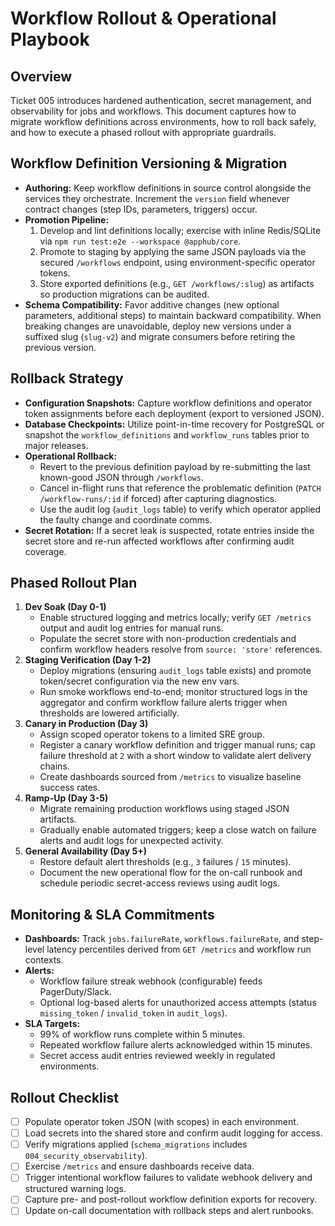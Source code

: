 # Workflow Rollout & Operational Playbook

## Overview
Ticket 005 introduces hardened authentication, secret management, and observability for jobs and workflows. This document captures how to migrate workflow definitions across environments, how to roll back safely, and how to execute a phased rollout with appropriate guardrails.

## Workflow Definition Versioning & Migration
- **Authoring:** Keep workflow definitions in source control alongside the services they orchestrate. Increment the `version` field whenever contract changes (step IDs, parameters, triggers) occur.
- **Promotion Pipeline:**
  1. Develop and lint definitions locally; exercise with inline Redis/SQLite via `npm run test:e2e --workspace @apphub/core`.
  2. Promote to staging by applying the same JSON payloads via the secured `/workflows` endpoint, using environment-specific operator tokens.
  3. Store exported definitions (e.g., `GET /workflows/:slug`) as artifacts so production migrations can be audited.
- **Schema Compatibility:** Favor additive changes (new optional parameters, additional steps) to maintain backward compatibility. When breaking changes are unavoidable, deploy new versions under a suffixed slug (`slug-v2`) and migrate consumers before retiring the previous version.

## Rollback Strategy
- **Configuration Snapshots:** Capture workflow definitions and operator token assignments before each deployment (export to versioned JSON).
- **Database Checkpoints:** Utilize point-in-time recovery for PostgreSQL or snapshot the `workflow_definitions` and `workflow_runs` tables prior to major releases.
- **Operational Rollback:**
  - Revert to the previous definition payload by re-submitting the last known-good JSON through `/workflows`.
  - Cancel in-flight runs that reference the problematic definition (`PATCH /workflow-runs/:id` if forced) after capturing diagnostics.
  - Use the audit log (`audit_logs` table) to verify which operator applied the faulty change and coordinate comms.
- **Secret Rotation:** If a secret leak is suspected, rotate entries inside the secret store and re-run affected workflows after confirming audit coverage.

## Phased Rollout Plan
1. **Dev Soak (Day 0-1)**
   - Enable structured logging and metrics locally; verify `GET /metrics` output and audit log entries for manual runs.
   - Populate the secret store with non-production credentials and confirm workflow headers resolve from `source: 'store'` references.
2. **Staging Verification (Day 1-2)**
   - Deploy migrations (ensuring `audit_logs` table exists) and promote token/secret configuration via the new env vars.
   - Run smoke workflows end-to-end; monitor structured logs in the aggregator and confirm workflow failure alerts trigger when thresholds are lowered artificially.
3. **Canary in Production (Day 3)**
   - Assign scoped operator tokens to a limited SRE group.
   - Register a canary workflow definition and trigger manual runs; cap failure threshold at `2` with a short window to validate alert delivery chains.
   - Create dashboards sourced from `/metrics` to visualize baseline success rates.
4. **Ramp-Up (Day 3-5)**
   - Migrate remaining production workflows using staged JSON artifacts.
   - Gradually enable automated triggers; keep a close watch on failure alerts and audit logs for unexpected activity.
5. **General Availability (Day 5+)**
   - Restore default alert thresholds (e.g., `3` failures / `15` minutes).
   - Document the new operational flow for the on-call runbook and schedule periodic secret-access reviews using audit logs.

## Monitoring & SLA Commitments
- **Dashboards:** Track `jobs.failureRate`, `workflows.failureRate`, and step-level latency percentiles derived from `GET /metrics` and workflow run contexts.
- **Alerts:**
  - Workflow failure streak webhook (configurable) feeds PagerDuty/Slack.
  - Optional log-based alerts for unauthorized access attempts (status `missing_token` / `invalid_token` in `audit_logs`).
- **SLA Targets:**
  - 99% of workflow runs complete within 5 minutes.
  - Repeated workflow failure alerts acknowledged within 15 minutes.
  - Secret access audit entries reviewed weekly in regulated environments.

## Rollout Checklist
- [ ] Populate operator token JSON (with scopes) in each environment.
- [ ] Load secrets into the shared store and confirm audit logging for access.
- [ ] Verify migrations applied (`schema_migrations` includes `004_security_observability`).
- [ ] Exercise `/metrics` and ensure dashboards receive data.
- [ ] Trigger intentional workflow failures to validate webhook delivery and structured warning logs.
- [ ] Capture pre- and post-rollout workflow definition exports for recovery.
- [ ] Update on-call documentation with rollback steps and alert runbooks.

